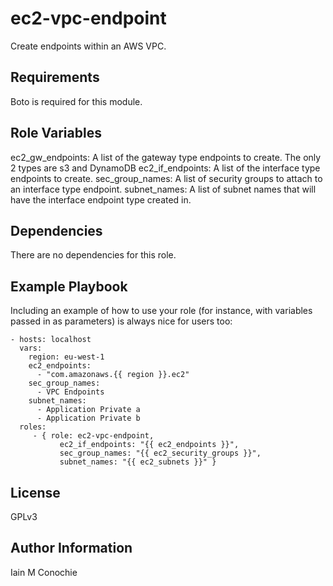 ec2-vpc-endpoint
=========

Create endpoints within an AWS VPC.

Requirements
------------

Boto is required for this module.

Role Variables
--------------

ec2_gw_endpoints: A list of the gateway type endpoints to create. The only
                  2 types are s3 and DynamoDB
ec2_if_endpoints: A list of the interface type endpoints to create.
sec_group_names: A list of security groups to attach to an interface type
                 endpoint.
subnet_names: A list of subnet names that will have the interface endpoint
              type created in.
             

Dependencies
------------

There are no dependencies for this role.

Example Playbook
----------------

Including an example of how to use your role (for instance, with variables passed in as parameters) is always nice for users too:

    - hosts: localhost
      vars:
        region: eu-west-1
        ec2_endpoints:
          - "com.amazonaws.{{ region }}.ec2"
        sec_group_names:
          - VPC Endpoints
        subnet_names:
          - Application Private a
          - Application Private b
      roles:
         - { role: ec2-vpc-endpoint,
               ec2_if_endpoints: "{{ ec2_endpoints }}",
               sec_group_names: "{{ ec2_security_groups }}",
               subnet_names: "{{ ec2_subnets }}" }

License
-------

GPLv3

Author Information
------------------

Iain M Conochie <iain-at-thargoid-dot-co-dot-uk>
